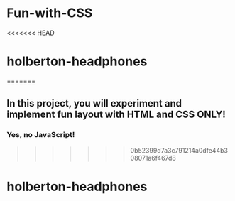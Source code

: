 # Fun-with-CSS
<<<<<<< HEAD
# holberton-headphones
=======
## In this project, you will experiment and implement fun layout with HTML and CSS ONLY!

### Yes, no JavaScript!
>>>>>>> 0b52399d7a3c791214a0dfe44b308071a6f467d8
# holberton-headphones
